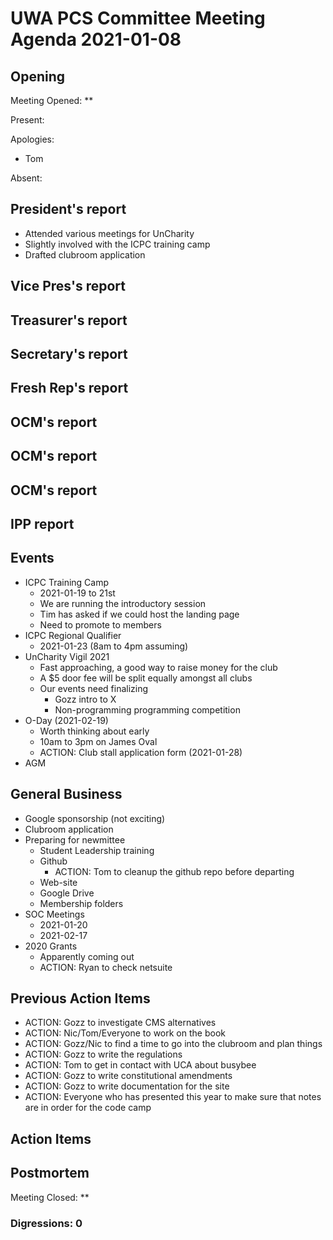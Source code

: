 # UWA PCS Committee Meeting Agenda 2021-01-08

## Opening

Meeting Opened: **

Present:

Apologies:

- Tom

Absent:

## President's report
- Attended various meetings for UnCharity
- Slightly involved with the ICPC training camp
- Drafted clubroom application

## Vice Pres's report

## Treasurer's report

## Secretary's report

## Fresh Rep's report

## OCM's report

## OCM's report

## OCM's report

## IPP report

## Events
- ICPC Training Camp
  - 2021-01-19 to 21st
  - We are running the introductory session
  - Tim has asked if we could host the landing page
  - Need to promote to members 
- ICPC Regional Qualifier
  - 2021-01-23 (8am to 4pm assuming)
- UnCharity Vigil 2021
  - Fast approaching, a good way to raise money for the club
  - A $5 door fee will be split equally amongst all clubs 
  - Our events need finalizing
    - Gozz intro to X
    - Non-programming programming competition
- O-Day (2021-02-19)
  - Worth thinking about early 
  - 10am to 3pm on James Oval
  - ACTION: Club stall application form (2021-01-28)
- AGM

## General Business
- Google sponsorship (not exciting)
- Clubroom application
- Preparing for newmittee
  - Student Leadership training
  - Github
    - ACTION: Tom to cleanup the github repo before departing
  - Web-site
  - Google Drive
  - Membership folders
- SOC Meetings
  - 2021-01-20
  - 2021-02-17
- 2020 Grants
  - Apparently coming out
  - ACTION: Ryan to check netsuite 

## Previous Action Items

- ACTION: Gozz to investigate CMS alternatives
- ACTION: Nic/Tom/Everyone to work on the book
- ACTION: Gozz/Nic to find a time to go into the clubroom and plan things
- ACTION: Gozz to write the regulations
- ACTION: Tom to get in contact with UCA about busybee
- ACTION: Gozz to write constitutional amendments
- ACTION: Gozz to write documentation for the site
- ACTION: Everyone who has presented this year to make sure that notes are in order for the code camp

## Action Items

## Postmortem

Meeting Closed: **

### Digressions: 0
